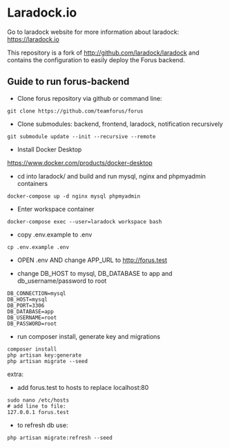# Laradock.io

Go to laradock website for more information about laradock: https://laradock.io

This repository is a fork of http://github.com/laradock/laradock and contains the configuration to easily deploy the Forus backend.

## Guide to run forus-backend

- Clone forus repository via github or command line:

```
git clone https://github.com/teamforus/forus 
```

- Clone submodules: backend, frontend, laradock, notification recursively

```
git submodule update --init --recursive --remote 
```

- Install Docker Desktop

https://www.docker.com/products/docker-desktop

- cd into laradock/ and build and run mysql, nginx and phpmyadmin containers

```
docker-compose up -d nginx mysql phpmyadmin
```

- Enter workspace container 
```
docker-compose exec --user=laradock workspace bash
``` 

- copy .env.example to .env
```
cp .env.example .env
```

- OPEN .env AND change APP_URL to http://forus.test

- change DB_HOST to mysql, DB_DATABASE to app and db_username/password to root

```
DB_CONNECTION=mysql
DB_HOST=mysql
DB_PORT=3306
DB_DATABASE=app
DB_USERNAME=root
DB_PASSWORD=root
```

- run composer install, generate key and migrations
```
composer install
php artisan key:generate
php artisan migrate --seed
```



extra:

- add forus.test to hosts to replace localhost:80
```
sudo nano /etc/hosts 
# add line to file:
127.0.0.1 forus.test
```


- to refresh db use:
```
php artisan migrate:refresh --seed
```